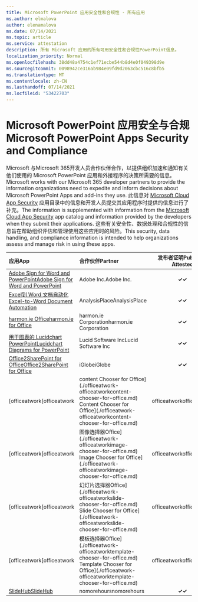 ```yaml
---
title: Microsoft PowerPoint 应用安全性和合规性 - 所有应用
ms.author: elmalova
author: elenamalova
ms.date: 07/14/2021
ms.topic: article
ms.service: attestation
description: 所有 Microsoft 应用的所有可用安全性和合规性PowerPoint信息。
localization_priority: Normal
ms.openlocfilehash: 38dd48a4754c1ef71ecbe544b8d4e0f049398d9e
ms.sourcegitcommit: 0098942ce316ab984e09fd9d2063cbc516c8bfb5
ms.translationtype: MT
ms.contentlocale: zh-CN
ms.lasthandoff: 07/14/2021
ms.locfileid: "53422703"
---
```

# <a name="microsoft-powerpoint-apps-security-and-compliance"></a><span data-ttu-id="2f8ff-103">Microsoft PowerPoint 应用安全与合规</span><span class="sxs-lookup"><span data-stu-id="2f8ff-103">Microsoft PowerPoint Apps Security and Compliance</span></span>

<span data-ttu-id="2f8ff-104">Microsoft 与Microsoft 365开发人员合作伙伴合作，以提供组织加速和通知有关他们使用的 Microsoft PowerPoint 应用和外接程序的决策所需要的信息。</span><span class="sxs-lookup"><span data-stu-id="2f8ff-104">Microsoft works with our Microsoft 365 developer partners to provide the information organizations need to expedite and inform decisions about Microsoft PowerPoint Apps and add-ins they use.</span></span> <span data-ttu-id="2f8ff-105">此信息对 [Microsoft Cloud App Security](https://www.microsoft.com/en-us/enterprise-mobility-security/cloud-app-security) 应用目录中的信息和开发人员提交其应用程序时提供的信息进行了补充。</span><span class="sxs-lookup"><span data-stu-id="2f8ff-105">The information is supplemented with information from the [Microsoft Cloud App Security](https://www.microsoft.com/en-us/enterprise-mobility-security/cloud-app-security) app catalog and information provided by the developers when they submit their applications.</span></span> <span data-ttu-id="2f8ff-106">这些有关安全性、数据处理和合规性的信息旨在帮助组织评估和管理使用这些应用时的风险。</span><span class="sxs-lookup"><span data-stu-id="2f8ff-106">This security, data handling, and compliance information is intended to help organizations assess and manage risk in using these apps.</span></span>

| <span data-ttu-id="2f8ff-107">**应用**</span><span class="sxs-lookup"><span data-stu-id="2f8ff-107">**App**</span></span> | <span data-ttu-id="2f8ff-108">**合作伙伴**</span><span class="sxs-lookup"><span data-stu-id="2f8ff-108">**Partner**</span></span> | <span data-ttu-id="2f8ff-109">**发布者证明**</span><span class="sxs-lookup"><span data-stu-id="2f8ff-109">**Publisher Attested**</span></span> | <span data-ttu-id="2f8ff-110">**认证**</span><span class="sxs-lookup"><span data-stu-id="2f8ff-110">**Certified**</span></span> |
|:--------|:------------|:----------------------:|:-------------:|
| [<span data-ttu-id="2f8ff-111">Adobe Sign for Word and PowerPoint</span><span class="sxs-lookup"><span data-stu-id="2f8ff-111">Adobe Sign for Word and PowerPoint</span></span>](./adobe-inc-sign-for-word-and-powerpoint.md) | <span data-ttu-id="2f8ff-112">Adobe Inc.</span><span class="sxs-lookup"><span data-stu-id="2f8ff-112">Adobe Inc.</span></span> | <span data-ttu-id="2f8ff-113">**✓**</span><span class="sxs-lookup"><span data-stu-id="2f8ff-113">**✓**</span></span> | <img alt="Certified application badge" src="../media/certified-badge.png" height="25" width="25" /> |
| [<span data-ttu-id="2f8ff-114">Excel到 Word 文档自动化</span><span class="sxs-lookup"><span data-stu-id="2f8ff-114">Excel-to-Word Document Automation</span></span>](./analysisplace-excel-to-word-document-automation.md) | <span data-ttu-id="2f8ff-115">AnalysisPlace</span><span class="sxs-lookup"><span data-stu-id="2f8ff-115">AnalysisPlace</span></span> | <span data-ttu-id="2f8ff-116">**✓**</span><span class="sxs-lookup"><span data-stu-id="2f8ff-116">**✓**</span></span> |  |
| [<span data-ttu-id="2f8ff-117">harmon.ie Office</span><span class="sxs-lookup"><span data-stu-id="2f8ff-117">harmon.ie for Office</span></span>](./harmonie-corporation-for-office.md) | <span data-ttu-id="2f8ff-118">harmon.ie Corporation</span><span class="sxs-lookup"><span data-stu-id="2f8ff-118">harmon.ie Corporation</span></span> | <span data-ttu-id="2f8ff-119">**✓**</span><span class="sxs-lookup"><span data-stu-id="2f8ff-119">**✓**</span></span> |  |
| [<span data-ttu-id="2f8ff-120">用于图表的 Lucidchart PowerPoint</span><span class="sxs-lookup"><span data-stu-id="2f8ff-120">Lucidchart Diagrams for PowerPoint</span></span>](./lucid-software-inc-lucidchart-diagrams-for-powerpoint.md) | <span data-ttu-id="2f8ff-121">Lucid Software Inc</span><span class="sxs-lookup"><span data-stu-id="2f8ff-121">Lucid Software Inc</span></span> | <span data-ttu-id="2f8ff-122">**✓**</span><span class="sxs-lookup"><span data-stu-id="2f8ff-122">**✓**</span></span> |  |
| [<span data-ttu-id="2f8ff-123">Office2SharePoint for Office</span><span class="sxs-lookup"><span data-stu-id="2f8ff-123">Office2SharePoint for Office</span></span>](./iglobe-office2sharepoint-for-office.md) | <span data-ttu-id="2f8ff-124">iGlobe</span><span class="sxs-lookup"><span data-stu-id="2f8ff-124">iGlobe</span></span> | <span data-ttu-id="2f8ff-125">**✓**</span><span class="sxs-lookup"><span data-stu-id="2f8ff-125">**✓**</span></span> | <img alt="Certified application badge" src="../media/certified-badge.png" height="25" width="25" /> |
| <span data-ttu-id="2f8ff-126">[officeatwork</span><span class="sxs-lookup"><span data-stu-id="2f8ff-126">[officeatwork</span></span> | <span data-ttu-id="2f8ff-127">content Chooser for Office] (./officeatwork-officeatworkcontent-chooser-for-office.md) </span><span class="sxs-lookup"><span data-stu-id="2f8ff-127">Content Chooser for Office](./officeatwork-officeatworkcontent-chooser-for-office.md)</span></span> | <span data-ttu-id="2f8ff-128">officeatwork</span><span class="sxs-lookup"><span data-stu-id="2f8ff-128">officeatwork</span></span> | <span data-ttu-id="2f8ff-129">**✓**</span><span class="sxs-lookup"><span data-stu-id="2f8ff-129">**✓**</span></span> | <img alt="Certified application badge" src="../media/certified-badge.png" height="25" width="25" /> |
| <span data-ttu-id="2f8ff-130">[officeatwork</span><span class="sxs-lookup"><span data-stu-id="2f8ff-130">[officeatwork</span></span> | <span data-ttu-id="2f8ff-131">图像选择器Office] (./officeatwork-officeatworkimage-chooser-for-office.md) </span><span class="sxs-lookup"><span data-stu-id="2f8ff-131">Image Chooser for Office](./officeatwork-officeatworkimage-chooser-for-office.md)</span></span> | <span data-ttu-id="2f8ff-132">officeatwork</span><span class="sxs-lookup"><span data-stu-id="2f8ff-132">officeatwork</span></span> | <span data-ttu-id="2f8ff-133">**✓**</span><span class="sxs-lookup"><span data-stu-id="2f8ff-133">**✓**</span></span> |  |
| <span data-ttu-id="2f8ff-134">[officeatwork</span><span class="sxs-lookup"><span data-stu-id="2f8ff-134">[officeatwork</span></span> | <span data-ttu-id="2f8ff-135">幻灯片选择器Office] (./officeatwork-officeatworkslide-chooser-for-office.md) </span><span class="sxs-lookup"><span data-stu-id="2f8ff-135">Slide Chooser for Office](./officeatwork-officeatworkslide-chooser-for-office.md)</span></span> | <span data-ttu-id="2f8ff-136">officeatwork</span><span class="sxs-lookup"><span data-stu-id="2f8ff-136">officeatwork</span></span> | <span data-ttu-id="2f8ff-137">**✓**</span><span class="sxs-lookup"><span data-stu-id="2f8ff-137">**✓**</span></span> |  |
| <span data-ttu-id="2f8ff-138">[officeatwork</span><span class="sxs-lookup"><span data-stu-id="2f8ff-138">[officeatwork</span></span> | <span data-ttu-id="2f8ff-139">模板选择器Office] (./officeatwork-officeatworktemplate-chooser-for-office.md) </span><span class="sxs-lookup"><span data-stu-id="2f8ff-139">Template Chooser for Office](./officeatwork-officeatworktemplate-chooser-for-office.md)</span></span> | <span data-ttu-id="2f8ff-140">officeatwork</span><span class="sxs-lookup"><span data-stu-id="2f8ff-140">officeatwork</span></span> | <span data-ttu-id="2f8ff-141">**✓**</span><span class="sxs-lookup"><span data-stu-id="2f8ff-141">**✓**</span></span> | <img alt="Certified application badge" src="../media/certified-badge.png" height="25" width="25" /> |
| [<span data-ttu-id="2f8ff-142">SlideHub</span><span class="sxs-lookup"><span data-stu-id="2f8ff-142">SlideHub</span></span>](./nomorehours-slidehub.md) | <span data-ttu-id="2f8ff-143">nomorehours</span><span class="sxs-lookup"><span data-stu-id="2f8ff-143">nomorehours</span></span> | <span data-ttu-id="2f8ff-144">**✓**</span><span class="sxs-lookup"><span data-stu-id="2f8ff-144">**✓**</span></span> |  |
